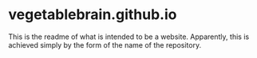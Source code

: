 # vegetablebrain.github.io

This is the readme of what is intended to be a website.  Apparently, this is achieved simply by the form of the name of the repository.
